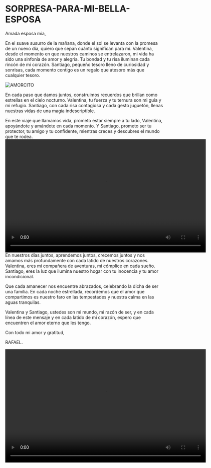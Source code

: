# SORPRESA-PARA-MI-BELLA-ESPOSA

Amada esposa mia,

En el suave susurro de la mañana, donde el sol se levanta con la promesa de un nuevo día, quiero que sepan cuánto significan para mí. Valentina, desde el momento en que nuestros caminos se entrelazaron, mi vida ha sido una sinfonía de amor y alegría. Tu bondad y tu risa iluminan cada rincón de mi corazón. Santiago, pequeño tesoro lleno de curiosidad y sonrisas, cada momento contigo es un regalo que atesoro más que cualquier tesoro.

<img src="https://drive.google.com/file/d/1-nT6fNNxLh1ITLNEvvcPQ64XWp5DV5uY/view?usp=drive_link" alt="AMORCITO">

En cada paso que damos juntos, construimos recuerdos que brillan como estrellas en el cielo nocturno. Valentina, tu fuerza y ​​tu ternura son mi guía y mi refugio. Santiago, con cada risa contagiosa y cada gesto juguetón, llenas nuestras vidas de una magia indescriptible.

En este viaje que llamamos vida, prometo estar siempre a tu lado, Valentina, apoyándote y amándote en cada momento. Y Santiago, prometo ser tu protector, tu amigo y tu confidente, mientras creces y descubres el mundo que te rodea.
<video width="640" height="360" controls>
  <source src="https://drive.google.com/uc?export=view&id=13KX6-UT6w7Haa8ifzViR8vvlFrqJlESM" type="video/mp4">
  Your browser does not support the video tag.
</video>
En nuestros días juntos, aprendemos juntos, crecemos juntos y nos amamos más profundamente con cada latido de nuestros corazones. Valentina, eres mi compañera de aventuras, mi cómplice en cada sueño. Santiago, eres la luz que ilumina nuestro hogar con tu inocencia y tu amor incondicional.

Que cada amanecer nos encuentre abrazados, celebrando la dicha de ser una familia. En cada noche estrellada, recordemos que el amor que compartimos es nuestro faro en las tempestades y nuestra calma en las aguas tranquilas.

Valentina y Santiago, ustedes son mi mundo, mi razón de ser, y en cada línea de este mensaje y en cada latido de mi corazón, espero que encuentren el amor eterno que les tengo.

Con todo mi amor y gratitud,

RAFAEL.

<video width="640" height="360" controls>
  <source src="https://drive.google.com/uc?export=view&id=1HHyVd51rtUhl-wp97nJHtx0SA-rR2flT" type="video/mp4">
  Your browser does not support the video tag.
</video>


